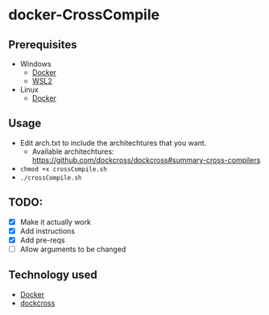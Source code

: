 # docker-CrossCompile

## Prerequisites
- Windows
    - [Docker](https://docs.docker.com/desktop/windows/install/)
    - [WSL2](https://docs.microsoft.com/en-us/windows/wsl/install)
- Linux
    - [Docker](https://docs.docker.com/engine/install/)

## Usage
- Edit arch.txt to include the architechtures that you want.
    - Available architechtures: https://github.com/dockcross/dockcross#summary-cross-compilers
- `chmod +x crossCompile.sh`
- `./crossCompile.sh`

## TODO:
- [x] Make it actually work
- [x] Add instructions
- [x] Add pre-reqs
- [ ] Allow arguments to be changed

## Technology used
- [Docker](https://www.docker.com/)
- [dockcross](https://github.com/dockcross/dockcross)
